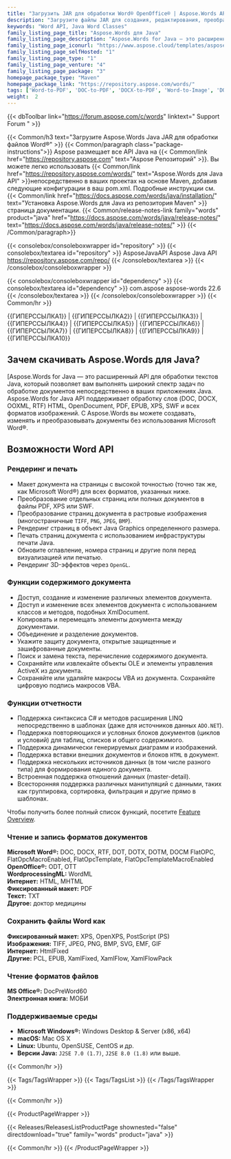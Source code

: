 ```yaml
---
title: "Загрузить JAR для обработки Word® OpenOffice® | Aspose.Words API"
description: "Загрузите файлы JAR для создания, редактирования, преобразования и просмотра документов Word и OpenOffice. Работайте с текстом, изображениями, формами, таблицами, пользовательскими XML, SmartArt, OLE, VBA и многим другим."
keywords: "Word API, Java Word Classes"
family_listing_page_title: "Aspose.Words для Java"
family_listing_page_description: "Aspose.Words for Java — это расширенный API для обработки текстов Java, который позволяет вам выполнять широкий спектр задач по обработке документов непосредственно в ваших приложениях Java."
family_listing_page_iconurl: "https://www.aspose.cloud/templates/aspose/App_Themes/V3/images/words/272x272/aspose_words-for-java.png"
family_listing_page_selfHosted: "1"
family_listing_page_type: "1"
family_listing_page_venture: "4"
family_listing_page_package: "3"
homepage_package_type: "Maven"
homepage_package_link: "https://repository.aspose.com/words/"
tags: ['Word-to-PDF', 'DOC-to-PDF', 'DOCX-to-PDF', 'Word-to-Image', 'DOCX-to-JPG', 'DOC-to-PNG', 'Image-to-PDF', 'JPG-to-PDF', 'TIFF-to-PDF', 'HTML-to-Markdown', 'HTML-to-MD', 'DOCX-to-Markdown', 'DOCX-to-MD', 'Markdown-to-PDF', 'MD-to-PDF', 'HTML-to-PDF', 'MHT-to-PDF', 'MHTML-to-PDF', 'Word-to-HTML', 'Markdown-to-HTML', 'MD-to-HTML', 'Mobi-to-EPUB', 'RTF-to-PDF', 'ODT-to-PDF', 'TXT-to-PDF', 'Mobi-to-PDF', 'DOCX-to-DOC', 'HTML-to-Word']
weight:  2
---
```


{{< dbToolbar link="https://forum.aspose.com/c/words" linktext=" Support Forum " >}}

{{< Common/h3 text="Загрузите Aspose.Words Java JAR для обработки файлов Word®"  >}}
{{< Common/paragraph class="package-instructions">}}
Aspose размещает все API Java на
{{< Common/link href="https://repository.aspose.com" text="Aspose Репозиторий"  >}}. Вы можете легко использовать
{{< Common/link href="https://repository.aspose.com/words/" text="Aspose.Words для Java API"  >}}непосредственно в ваших проектах на основе Maven, добавив следующие конфигурации в ваш pom.xml. Подробные инструкции см.
{{< Common/link href="https://docs.aspose.com/words/java/installation/" text="Установка Aspose.Words для Java из репозитория Maven"  >}}страница документации.
{{< Common/release-notes-link family="words" product="java" href="https://docs.aspose.com/words/java/release-notes/" text="https://docs.aspose.com/words/java/release-notes/"  >}}
{{< /Common/paragraph>}}

{{< consolebox/consoleboxwrapper id="repository" >}}
   {{< consolebox/textarea id="repository" >}} 
      <repository>
      <id>AsposeJavaAPI</id>
      <name>Aspose Java API</name>
      <url>https://repository.aspose.com/repo/</url>
      </repository> 
   {{< /consolebox/textarea >}}
{{< /consolebox/consoleboxwrapper >}}

{{< consolebox/consoleboxwrapper id="dependency" >}}
   {{< consolebox/textarea id="dependency" >}}
      <dependency>
      <groupId>com.aspose</groupId>
      <artifactId>aspose-words</artifactId>
      <version>22.6</version>
      </dependency>
   {{< /consolebox/textarea >}}
{{< /consolebox/consoleboxwrapper >}}
{{< Common/hr >}}

{{ГИПЕРССЫЛКА1}} | {{ГИПЕРССЫЛКА2}} | {{ГИПЕРССЫЛКА3}} | {{ГИПЕРССЫЛКА4}} | {{ГИПЕРССЫЛКА5}} | {{ГИПЕРССЫЛКА6}} | {{ГИПЕРССЫЛКА7}} | {{ГИПЕРССЫЛКА8}} | {{ГИПЕРССЫЛКА9}} | {{ГИПЕРССЫЛКА10}}

## Зачем скачивать Aspose.Words для Java?

[Aspose.Words for Java — это расширенный API для обработки текстов Java, который позволяет вам выполнять широкий спектр задач по обработке документов непосредственно в ваших приложениях Java. Aspose.Words for Java API поддерживает обработку слов (DOC, DOCX, OOXML, RTF) HTML, OpenDocument, PDF, EPUB, XPS, SWF и всех форматов изображений. С Aspose.Words вы можете создавать, изменять и преобразовывать документы без использования Microsoft Word®.

## Возможности Word API

### Рендеринг и печать

- Макет документа на страницы с высокой точностью (точно так же, как Microsoft Word®) для всех форматов, указанных ниже.
- Преобразование отдельных страниц или полных документов в файлы PDF, XPS или SWF.
- Преобразование страниц документа в растровые изображения (многостраничные `TIFF`, `PNG`, `JPEG`, `BMP`).
- Рендеринг страниц в объект Java Graphics определенного размера.
- Печать страниц документа с использованием инфраструктуры печати Java.
- Обновите оглавление, номера страниц и другие поля перед визуализацией или печатью.
- Рендеринг 3D-эффектов через `OpenGL`.

### Функции содержимого документа

- Доступ, создание и изменение различных элементов документа.
- Доступ и изменение всех элементов документа с использованием классов и методов, подобных XmlDocument.
- Копировать и перемещать элементы документа между документами.
- Объединение и разделение документов.
- Укажите защиту документа, открытые защищенные и зашифрованные документы.
- Поиск и замена текста, перечисление содержимого документа.
- Сохраняйте или извлекайте объекты OLE и элементы управления ActiveX из документа.
- Сохраняйте или удаляйте макросы VBA из документа. Сохраняйте цифровую подпись макросов VBA.

### Функции отчетности

- Поддержка синтаксиса C# и методов расширения LINQ непосредственно в шаблонах (даже для источников данных `ADO.NET`).
- Поддержка повторяющихся и условных блоков документов (циклов и условий) для таблиц, списков и общего содержимого.
- Поддержка динамически генерируемых диаграмм и изображений.
- Поддержка вставки внешних документов и блоков `HTML` в документ.
- Поддержка нескольких источников данных (в том числе разного типа) для формирования единого документа.
- Встроенная поддержка отношений данных (master-detail).
- Всесторонняя поддержка различных манипуляций с данными, таких как группировка, сортировка, фильтрация и другие прямо в шаблонах.

Чтобы получить более полный список функций, посетите [Feature Overview](https://docs.aspose.com/words/java/feature-overview/).

### Чтение и запись форматов документов

**Microsoft Word®:** DOC, DOCX, RTF, DOT, DOTX, DOTM, DOCM FlatOPC, FlatOpcMacroEnabled, FlatOpcTemplate, FlatOpcTemplateMacroEnabled\
**OpenOffice®:** ODT, OTT\
**WordprocessingML:** WordML\
**Интернет:** HTML, MHTML\
**Фиксированный макет:** PDF\
**Текст:** TXT\
**Другое:** доктор медицины

### Сохранить файлы Word как

**Фиксированный макет:** XPS, OpenXPS, PostScript (PS)\
**Изображения:** TIFF, JPEG, PNG, BMP, SVG, EMF, GIF\
**Интернет:** HtmlFixed\
**Другие:** PCL, EPUB, XamlFixed, XamlFlow, XamlFlowPack

### Чтение форматов файлов

**MS Office®:** DocPreWord60\
**Электронная книга:** МОБИ

### Поддерживаемые среды

- **Microsoft Windows®:** Windows Desktop & Server (x86, x64)
- **macOS:** Mac OS X
- **Linux:** Ubuntu, OpenSUSE, CentOS и др.
- **Версии Java:** `J2SE 7.0 (1.7)`, `J2SE 8.0 (1.8)` или выше.

{{< Common/hr >}}

{{< Tags/TagsWrapper >}}
 {{< Tags/TagsList >}}
{{< /Tags/TagsWrapper >}}

{{< Common/hr >}}

{{< ProductPageWrapper >}}
<!-- ReleasesListProductPage-->
   {{< Releases/ReleasesListProductPage shownested="false"  directdownload="true" family="words" product="java" >}}
<!-- /ReleasesListProductPage-->
{{< Common/hr >}}
{{< /ProductPageWrapper >}}


